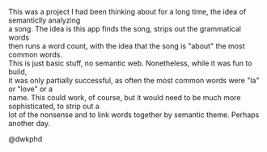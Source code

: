 This was a project I had been thinking about for a long time, the idea of semanticlly analyzing  
a song. The idea is this app finds the song, strips out the grammatical words  
then runs a word count, with the idea that the song is "about" the most common words.  
This is just basic stuff, no semantic web. Nonetheless, while it was fun to build,   
it was only partially successful, as often the most common words were "la" or "love" or a  
name. This could work, of course, but it would need to be much more sophisticated, to strip out a   
lot of the nonsense and to link words together by semantic theme. Perhaps another day.   

@dwkphd
